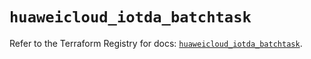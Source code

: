 # `huaweicloud_iotda_batchtask`

Refer to the Terraform Registry for docs: [`huaweicloud_iotda_batchtask`](https://registry.terraform.io/providers/huaweicloud/huaweicloud/1.71.1/docs/resources/iotda_batchtask).
